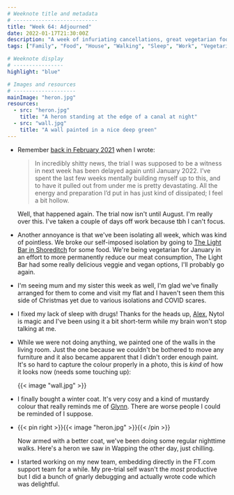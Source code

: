 ```yaml
---
# Weeknote title and metadata
# ---------------------------
title: "Week 64: Adjourned"
date: 2022-01-17T21:30:00Z
description: "A week of infuriating cancellations, great vegetarian food, painting walls, winter coats, nighttime walks, and a new direction at work."
tags: ["Family", "Food", "House", "Walking", "Sleep", "Work", "Vegetarianism", "DIY", "Trial"]

# Weeknote display
# ----------------
highlight: "blue"

# Images and resources
# --------------------
mainImage: "heron.jpg"
resources:
  - src: "heron.jpg"
    title: "A heron standing at the edge of a canal at night"
  - src: "wall.jpg"
    title: "A wall painted in a nice deep green"
---
```


  * Remember [back in February 2021](/weeknotes/16/) when I wrote:

      > In incredibly shitty news, the trial I was supposed to be a witness in next week has been delayed again until January 2022. I’ve spent the last few weeks mentally building myself up to this, and to have it pulled out from under me is pretty devastating. All the energy and preparation I’d put in has just kind of dissipated; I feel a bit hollow.

    Well, that happened again. The trial now isn't until August. I'm really over this. I've taken a couple of days off work because tbh I can't focus.

  * Another annoyance is that we've been isolating all week, which was kind of pointless. We broke our self-imposed isolation by going to [The Light Bar in Shoreditch](https://www.lightbarlondon.com/) for some food. We're being vegetarian for January in an effort to more permanently reduce our meat consumption, The Light Bar had some really delicious veggie and vegan options, I'll probably go again.

  * I'm seeing mum and my sister this week as well, I'm glad we've finally arranged for them to come and visit my flat and I haven't seen them this side of Christmas yet due to various isolations and COVID scares.

  * I fixed my lack of sleep with drugs! Thanks for the heads up, [Alex](https://alexwilson.tech/), Nytol is magic and I've been using it a bit short-term while my brain won't stop talking at me.

  * While we were not doing anything, we painted one of the walls in the living room. Just the one because we couldn't be bothered to move any furniture and it also became apparent that I didn't order enough paint. It's so hard to capture the colour properly in a photo, this is _kind_ of how it looks now (needs some touching up):

    {{< image "wall.jpg" >}}

  * I finally bought a winter coat. It's very cosy and a kind of mustardy colour that really reminds me of [Glynn](http://www.glynnphillips.co.uk/). There are worse people I could be reminded of I suppose.

  * {{< pin right >}}{{< image "heron.jpg" >}}{{< /pin >}}
  
    Now armed with a better coat, we've been doing some regular nighttime walks. Here's a heron we saw in Wapping the other day, just chilling.

  * I started working on my new team, embedding directly in the FT.com support team for a while. My pre-trial self wasn't the _most_ productive but I did a bunch of gnarly debugging and actually wrote code which was delightful.
